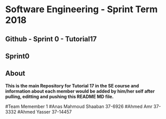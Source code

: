 
# **Software Engineering - Sprint Term 2018**
## Github - Sprint 0 - Tutorial17



## Sprint0

## About
   **This is the main Repository for Tutorial 17 in the SE course and information about each member would be added by him/her self after pulling, editting and pushing this README MD file.**


#Team Memember 1
#Anas Mahmoud Shaaban 37-6926
#Ahmed Amr 37-3332
#Ahmed Yasser 37-14457
